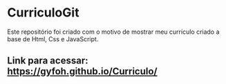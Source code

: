 # CurriculoGit
Este repositório foi criado com o motivo de mostrar meu currículo criado a base de Html, Css e JavaScript.

## Link para acessar: https://gyfoh.github.io/Curriculo/
